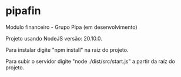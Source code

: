 # pipafin

Modulo financeiro - Grupo Pipa (em desenvolvimento)

Projeto usando NodeJS versão: 20.10.0.

Para instalar digite "npm install" na raiz do projeto.

Para subir o servidor digite "node ./dist/src/start.js" a partir da raíz do projeto.
